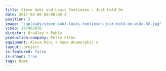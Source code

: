 ```yaml
---
title: Steve Aoki and Louis Tomlinson — Just Hold On
date: 2017-03-08 00:00:00 Z
position: 2
image: "/uploads/steve-aoki-louis-tomlinson-just-hold-on-wide-02.jpg"
vimeo: 207462876
director: Bradley + Pablo
production-company: Pulse Films
equipment: Alexa Mini + Kowa Anamorphic's
layout: project
is-featured: false
is-shown: true
tags: home
---
```


